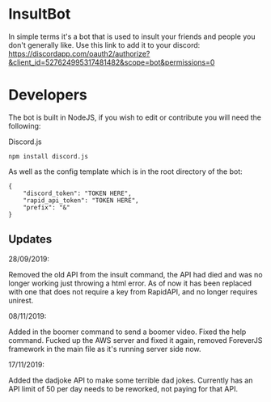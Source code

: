 # InsultBot

In simple terms it's a bot that is used to insult your friends and people you don't generally like.
Use this link to add it to your discord: https://discordapp.com/oauth2/authorize?&client_id=527624995317481482&scope=bot&permissions=0

# Developers

The bot is built in NodeJS, if you wish to edit or contribute you will need the following:

Discord.js

`npm install discord.js`

As well as the config template which is in the root directory of the bot:

```
{
    "discord_token": "TOKEN HERE",
    "rapid_api_token": "TOKEN HERE",
    "prefix": "&"
}
```

## Updates

28/09/2019:

Removed the old API from the insult command, the API had died and was no longer working just throwing
a html error. As of now it has been replaced with one that does not require a key from RapidAPI, and no
longer requires unirest.

08/11/2019:

Added in the boomer command to send a boomer video. Fixed the help command. Fucked up the AWS 
server and fixed it again, removed ForeverJS framework in the main file as it's running server
side now.

17/11/2019:

Added the dadjoke API to make some terrible dad jokes. Currently has an API limit of 50 per day
needs to be reworked, not paying for that API.
